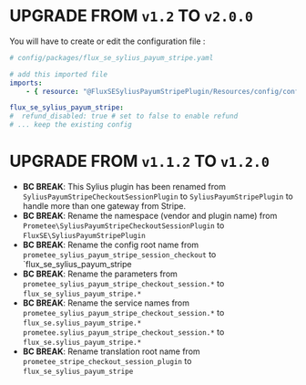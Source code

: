 # UPGRADE FROM `v1.2` TO `v2.0.0`

You will have to create or edit the configuration file :

```yaml
# config/packages/flux_se_sylius_payum_stripe.yaml

# add this imported file
imports:
    - { resource: "@FluxSESyliusPayumStripePlugin/Resources/config/config.yaml" }

flux_se_sylius_payum_stripe:
#  refund_disabled: true # set to false to enable refund
# ... keep the existing config
```

# UPGRADE FROM `v1.1.2` TO `v1.2.0`

* **BC BREAK**: This Sylius plugin has been renamed from
 `SyliusPayumStripeCheckoutSessionPlugin` to `SyliusPayumStripePlugin`
 to handle more than one gateway from Stripe.
* **BC BREAK**: Rename the namespace (vendor and plugin name) from 
 `Prometee\SyliusPayumStripeCheckoutSessionPlugin` to `FluxSE\SyliusPayumStripePlugin`
* **BC BREAK**: Rename the config root name from 
 `prometee_sylius_payum_stripe_session_checkout` to `flux_se_sylius_payum_stripe
* **BC BREAK**: Rename the parameters from 
 `prometee_sylius_payum_stripe_checkout_session.*` to `flux_se_sylius_payum_stripe.*`
* **BC BREAK**: Rename the service names from 
 `prometee_sylius_payum_stripe_checkout_session.*` to `flux_se.sylius_payum_stripe.*` 
 `prometee.sylius_payum_stripe_checkout_session.*` to `flux_se.sylius_payum_stripe.*`
* **BC BREAK**: Rename translation root name from
 `prometee_stripe_checkout_session_plugin` to `flux_se_sylius_payum_stripe`
